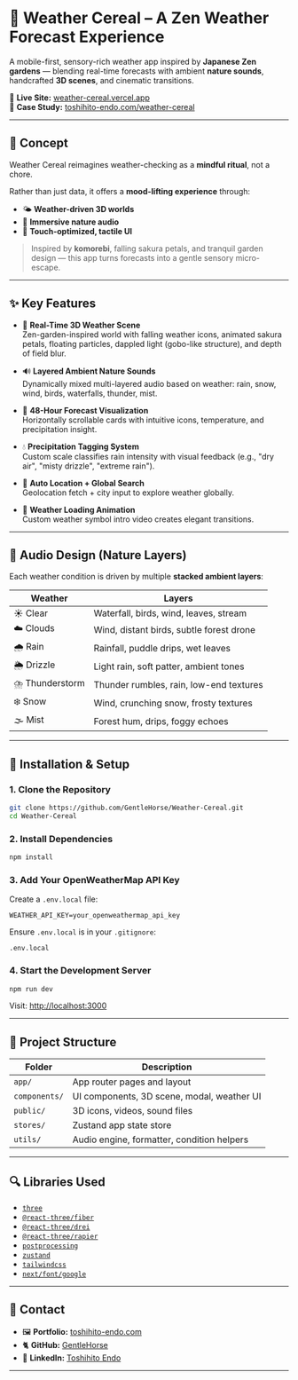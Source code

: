 # 🌸 Weather Cereal – A Zen Weather Forecast Experience

A mobile-first, sensory-rich weather app inspired by **Japanese Zen gardens** — blending real-time forecasts with ambient **nature sounds**, handcrafted **3D scenes**, and cinematic transitions.

🔗 **Live Site:** [weather-cereal.vercel.app](https://weather-cereal.vercel.app)  
📖 **Case Study:** [toshihito-endo.com/weather-cereal](https://toshihito-endo.com/weather-cereal)

---

## 🧈 Concept

Weather Cereal reimagines weather-checking as a **mindful ritual**, not a chore.

Rather than just data, it offers a **mood-lifting experience** through:

- 🌤️ **Weather-driven 3D worlds**
- 🍃 **Immersive nature audio**
- 📱 **Touch-optimized, tactile UI**

> Inspired by **komorebi**, falling sakura petals, and tranquil garden design — this app turns forecasts into a gentle sensory micro-escape.

---

## ✨ Key Features

- 🎐 **Real-Time 3D Weather Scene**  
  Zen-garden-inspired world with falling weather icons, animated sakura petals, floating particles, dappled light (gobo-like structure), and depth of field blur.

- 🔊 **Layered Ambient Nature Sounds**  
  Dynamically mixed multi-layered audio based on weather: rain, snow, wind, birds, waterfalls, thunder, mist.

- 🥒 **48-Hour Forecast Visualization**  
  Horizontally scrollable cards with intuitive icons, temperature, and precipitation insight.

- 💧 **Precipitation Tagging System**  
  Custom scale classifies rain intensity with visual feedback (e.g., "dry air", "misty drizzle", "extreme rain").

- 📍 **Auto Location + Global Search**  
  Geolocation fetch + city input to explore weather globally.

- 🎥 **Weather Loading Animation**  
  Custom weather symbol intro video creates elegant transitions.

---

## 📅 Audio Design (Nature Layers)

Each weather condition is driven by multiple **stacked ambient layers**:

| Weather         | Layers                                   |
| --------------- | ---------------------------------------- |
| ☀️ Clear        | Waterfall, birds, wind, leaves, stream   |
| ☁️ Clouds       | Wind, distant birds, subtle forest drone |
| 🌧️ Rain         | Rainfall, puddle drips, wet leaves       |
| 🌦️ Drizzle      | Light rain, soft patter, ambient tones   |
| ⛈️ Thunderstorm | Thunder rumbles, rain, low-end textures  |
| ❄️ Snow         | Wind, crunching snow, frosty textures    |
| 🌫️ Mist         | Forest hum, drips, foggy echoes          |

---

## 🚰 Installation & Setup

### 1. Clone the Repository

```bash
git clone https://github.com/GentleHorse/Weather-Cereal.git
cd Weather-Cereal
```

### 2. Install Dependencies

```bash
npm install
```

### 3. Add Your OpenWeatherMap API Key

Create a `.env.local` file:

```
WEATHER_API_KEY=your_openweathermap_api_key
```

Ensure `.env.local` is in your `.gitignore`:

```
.env.local
```

### 4. Start the Development Server

```bash
npm run dev
```

Visit: [http://localhost:3000](http://localhost:3000)

---

## 📂 Project Structure

| Folder        | Description                                |
| ------------- | ------------------------------------------ |
| `app/`        | App router pages and layout                |
| `components/` | UI components, 3D scene, modal, weather UI |
| `public/`     | 3D icons, videos, sound files              |
| `stores/`     | Zustand app state store                    |
| `utils/`      | Audio engine, formatter, condition helpers |

---

## 🔍 Libraries Used

- [`three`](https://threejs.org/)
- [`@react-three/fiber`](https://docs.pmnd.rs/react-three-fiber/)
- [`@react-three/drei`](https://github.com/pmndrs/drei)
- [`@react-three/rapier`](https://github.com/pmndrs/react-three-rapier)
- [`postprocessing`](https://github.com/pmndrs/postprocessing)
- [`zustand`](https://github.com/pmndrs/zustand)
- [`tailwindcss`](https://tailwindcss.com/)
- [`next/font/google`](https://nextjs.org/docs/pages/api-reference/components/font#google-fonts)

---

## 📧 Contact

- 🖼️ **Portfolio:** [toshihito-endo.com](https://toshihito-endo.com/works)
- 🐈 **GitHub:** [GentleHorse](https://github.com/GentleHorse)
- 💼 **LinkedIn:** [Toshihito Endo](https://linkedin.com/in/toshihito-endo-a68a82172)

---

